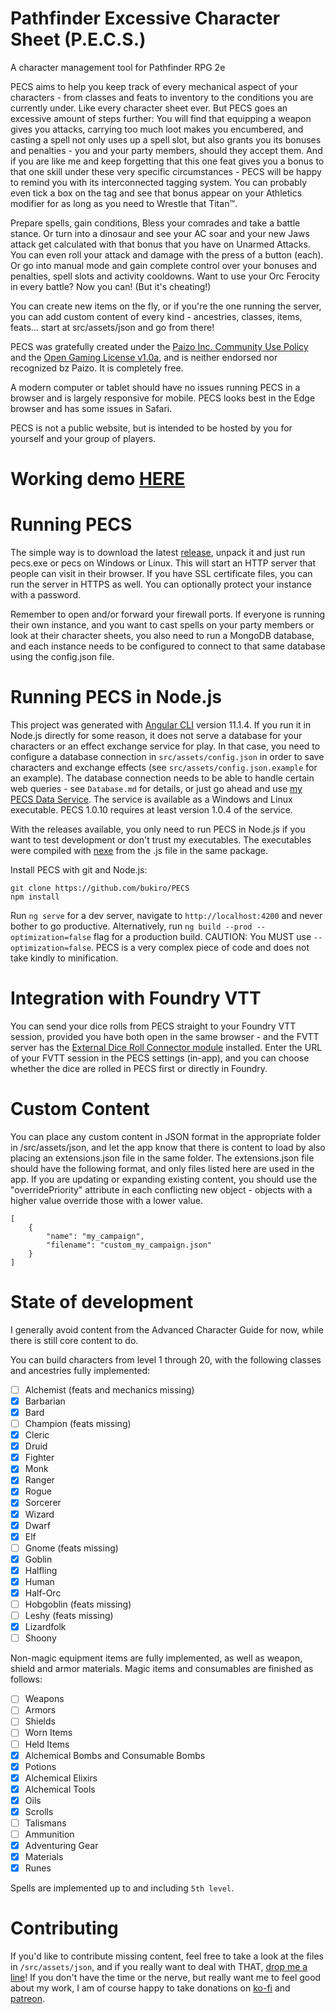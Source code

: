# Pathfinder Excessive Character Sheet (P.E.C.S.)

A character management tool for Pathfinder RPG 2e

PECS aims to help you keep track of every mechanical aspect of your characters - from classes and feats to inventory to the conditions you are currently under. Like every character sheet ever. But PECS goes an excessive amount of steps further: You will find that equipping a weapon gives you attacks, carrying too much loot makes you encumbered, and casting a spell not only uses up a spell slot, but also grants you its bonuses and penalties - you and your party members, should they accept them. And if you are like me and keep forgetting that this one feat gives you a bonus to that one skill under these very specific circumstances - PECS will be happy to remind you with its interconnected tagging system. You can probably even tick a box on the tag and see that bonus appear on your Athletics modifier for as long as you need to Wrestle that Titan™.

Prepare spells, gain conditions, Bless your comrades and take a battle stance. Or turn into a dinosaur and see your AC soar and your new Jaws attack get calculated with that bonus that you have on Unarmed Attacks. You can even roll your attack and damage with the press of a button (each). Or go into manual mode and gain complete control over your bonuses and penalties, spell slots and activity cooldowns. Want to use your Orc Ferocity in every battle? Now you can! (But it's cheating!)

You can create new items on the fly, or if you're the one running the server, you can add custom content of every kind - ancestries, classes, items, feats... start at src/assets/json and go from there!

PECS was gratefully created under the [Paizo Inc. Community Use Policy](https://paizo.com/community/communityuse) and the [Open Gaming License v1.0a](https://paizo.com/pathfinder/compatibility/ogl), and is neither endorsed nor recognized bz Paizo. It is completely free.

A modern computer or tablet should have no issues running PECS in a browser and is largely responsive for mobile. PECS looks best in the Edge browser and has some issues in Safari.

PECS is not a public website, but is intended to be hosted by you for yourself and your group of players.

# Working demo [HERE](http://bukiro.github.io/PECS-Demo)

# Running PECS

The simple way is to download the latest [release](https://github.com/bukiro/PECS/releases/latest), unpack it and just run pecs.exe or pecs on Windows or Linux. This will start an HTTP server that people can visit in their browser. If you have SSL certificate files, you can run the server in HTTPS as well. You can optionally protect your instance with a password.

Remember to open and/or forward your firewall ports. If everyone is running their own instance, and you want to cast spells on your party members or look at their character sheets, you also need to run a MongoDB database, and each instance needs to be configured to connect to that same database using the config.json file.

# Running PECS in Node.js

This project was generated with [Angular CLI](https://github.com/angular/angular-cli) version 11.1.4. If you run it in Node.js directly for some reason, it does not serve a database for your characters or an effect exchange service for play. In that case, you need to configure a database connection in `src/assets/config.json` in order to save characters and exchange effects (see `src/assets/config.json.example` for an example). The database connection needs to be able to handle certain web queries - see `Database.md` for details, or just go ahead and use [my PECS Data Service](https://github.com/bukiro/PECS-Data-Service). The service is available as a Windows and Linux executable. PECS 1.0.10 requires at least version 1.0.4 of the service.

With the releases available, you only need to run PECS in Node.js if you want to test development or don't trust my executables. The executables were compiled with [nexe](https://github.com/nexe/nexe) from the .js file in the same package.

Install PECS with git and Node.js:

```
git clone https://github.com/bukiro/PECS
npm install
```

Run `ng serve` for a dev server, navigate to `http://localhost:4200` and never bother to go productive. Alternatively, run `ng build --prod --optimization=false` flag for a production build. CAUTION: You MUST use `--optimization=false`. PECS is a very complex piece of code and does not take kindly to minification.

# Integration with Foundry VTT

You can send your dice rolls from PECS straight to your Foundry VTT session, provided you have both open in the same browser - and the FVTT server has the [External Dice Roll Connector module](https://github.com/bukiro/external-dice-roll-connector) installed. Enter the URL of your FVTT session in the PECS settings (in-app), and you can choose whether the dice are rolled in PECS first or directly in Foundry.

# Custom Content

You can place any custom content in JSON format in the appropriate folder in /src/assets/json, and let the app know that there is content to load by also placing an extensions.json file in the same folder. The extensions.json file should have the following format, and only files listed here are used in the app. If you are updating or expanding existing content, you should use the "overridePriority" attribute in each conflicting new object - objects with a higher value override those with a lower value.

```
[
    {
        "name": "my_campaign",
        "filename": "custom_my_campaign.json"
    }
]
```

# State of development

I generally avoid content from the Advanced Character Guide for now, while there is still core content to do.

You can build characters from level 1 through 20, with the following classes and ancestries fully implemented:

- [ ] Alchemist (feats and mechanics missing)
- [x] Barbarian
- [x] Bard
- [ ] Champion (feats missing)
- [x] Cleric
- [x] Druid
- [x] Fighter
- [x] Monk
- [x] Ranger
- [x] Rogue
- [x] Sorcerer
- [x] Wizard
- [x] Dwarf
- [x] Elf
- [ ] Gnome (feats missing)
- [x] Goblin
- [x] Halfling
- [x] Human
- [x] Half-Orc
- [ ] Hobgoblin (feats missing)
- [ ] Leshy (feats missing)
- [x] Lizardfolk
- [ ] Shoony

Non-magic equipment items are fully implemented, as well as weapon, shield and armor materials. Magic items and consumables are finished as follows:

- [ ] Weapons
- [ ] Armors
- [ ] Shields
- [ ] Worn Items
- [ ] Held Items
- [x] Alchemical Bombs and Consumable Bombs
- [x] Potions
- [x] Alchemical Elixirs
- [x] Alchemical Tools
- [x] Oils
- [x] Scrolls
- [ ] Talismans
- [ ] Ammunition
- [x] Adventuring Gear
- [x] Materials
- [x] Runes

Spells are implemented up to and including `5th level`.

# Contributing

If you'd like to contribute missing content, feel free to take a look at the files in `/src/assets/json`, and if you really want to deal with THAT, [drop me a line](mailto:pecs-dev@outlook.com)! If you don't have the time or the nerve, but really want me to feel good about my work, I am of course happy to take donations on [ko-fi](https://ko-fi.com/bukiro) and [patreon](https://patreon.com/bukiro).